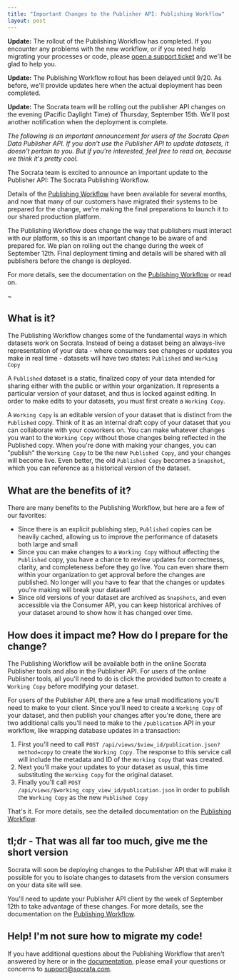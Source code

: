 ```yaml
--- 
title: "Important Changes to the Publisher API: Publishing Workflow"
layout: post
---
```


__Update:__ The rollout of the Publishing Workflow has completed. If you encounter any problems with the new workflow, or if you need help migrating your processes or code, please [open a support ticket](http://support.socrata.com/tickets/new) and we'll be glad to help you.

__Update:__ The Publishing Workflow rollout has been delayed until 9/20. As before, we'll provide updates here when the actual deployment has been completed.

__Update:__ The Socrata team will be rolling out the publisher API changes on the evening (Pacific Daylight Time) of Thursday, September 15th. We'll post another notification when the deployment is complete.

_The following is an important announcement for users of the Socrata Open Data Publisher API. If you don't use the Publisher API to update datasets, it doesn't pertain to you. But if you're interested, feel free to read on, because we think it's pretty cool._

The Socrata team is excited to announce an important update to the Publisher API: The Socrata Publishing Workflow.

Details of the [Publishing Workflow](/publisher/workflow) have been available for several months, and now that many of our customers have migrated their systems to be prepared for the change, we're making the final preparations to launch it to our shared production platform.

The Publishing Workflow does change the way that publishers must interact with our platform, so this is an important change to be aware of and prepared for. We plan on rolling out the change during the week of September 12th. Final deployment timing and details will be shared with all publishers before the change is deployed.

For more details, see the documentation on the [Publishing Workflow](/publisher/workflow) or read on.

~

## What is it?

The Publishing Workflow changes some of the fundamental ways in which datasets work on Socrata. Instead of being a dataset being an always-live representation of your data - where consumers see changes or updates you make in real time - datasets will have two states: `Published` and `Working Copy`

A `Published` dataset is a static, finalized copy of your data intended for sharing either with the public or within your organization. It represents a particular version of your dataset, and thus is locked against editing. In order to make edits to your datasets, you must first create a `Working Copy`.

A `Working Copy` is an editable version of your dataset that is distinct from the `Published` copy. Think of it as an internal draft copy of your dataset that you can collaborate with your coworkers on. You can make whatever changes you want to the `Working Copy` without those changes being reflected in the Published copy. When you're done with making your changes, you can "publish" the `Working Copy` to be the new `Published Copy`, and your changes will become live. Even better, the old `Published Copy` becomes a `Snapshot`, which you can reference as a historical version of the dataset.

## What are the benefits of it?

There are many benefits to the Publishing Workflow, but here are a few of our favorites:

- Since there is an explicit publishing step, `Published` copies can be heavily cached, allowing us to improve the performance of datasets both large and small
- Since you can make changes to a `Working Copy` without affecting the `Published` copy, you have a chance to review updates for correctness, clarity, and completeness before they go live. You can even share them within your organization to get approval before the changes are published. No longer will you have to fear that the changes or updates you're making will break your dataset!
- Since old versions of your dataset are archived as `Snapshots`, and even accessible via the Consumer API, you can keep historical archives of your dataset around to show how it has changed over time.

## How does it impact me? How do I prepare for the change?

The Publishing Workflow will be available both in the online Socrata Publisher tools and also in the Publisher API. For users of the online Publisher tools, all you'll need to do is click the provided button to create a `Working Copy` before modifying your dataset.

For users of the Publisher API, there are a few small modifications you'll need to make to your client. Since you'll need to create a `Working Copy` of your dataset, and then publish your changes after you're done, there are two additional calls you'll need to make to the `/publication` API in your workflow, like wrapping database updates in a transaction:

1. First you'll need to call `POST /api/views/$view_id/publication.json?method=copy` to create the `Working Copy`. The response to this service call will include the metadata and ID of the `Working Copy` that was created.
2. Next you'll make your updates to your dataset as usual, this time substituting the `Working Copy` for the original dataset.
3. Finally you'll call `POST /api/views/$working_copy_view_id/publication.json` in order to publish the `Working Copy` as the new `Published Copy`

That's it. For more details, see the detailed documentation on the [Publishing Workflow](/publisher/workflow).

## tl;dr - That was all far too much, give me the short version

Socrata will soon be deploying changes to the Publisher API that will make it possible for you to isolate changes to datasets from the version consumers on your data site will see.

You'll need to update your Publisher API client by the week of September 12th to take advantage of these changes. For more details, see the documentation on the [Publishing Workflow](/publisher/workflow).

## Help! I'm not sure how to migrate my code!

If you have additional questions about the Publishing Workflow that aren't answered by here or in the [documentation](/publisher/workflow), please email your questions or concerns to [support@socrata.com](mailto:support@socrata.com).

